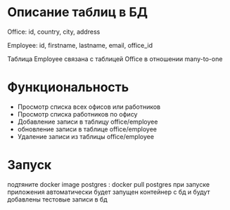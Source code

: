 # Описание таблиц в БД
Office:
  id,
  country,
  city,
  address

Employee:
  id,
  firstname,
  lastname,
  email,
  office_id

Таблица Employee связана с таблицей Office в отношении many-to-one

# Функциональность
- Просмотр списка всех офисов или работников
- Просмотр списка работников по офису
- Добавление записи в таблицу office/employee
- обновление записи в таблице office/employee
- Удаление записи из таблицы office/employee
  
 # Запуск
 подтяните docker image postgres : docker pull postgres
 при запуске приложения автоматически будет запущен контейнер с бд и будут добавлены тестовые записи в бд
